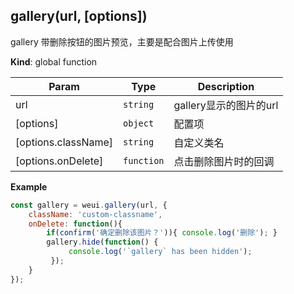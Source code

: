 <a name="gallery"></a>

## gallery(url, [options])
gallery 带删除按钮的图片预览，主要是配合图片上传使用

**Kind**: global function  

| Param | Type | Description |
| --- | --- | --- |
| url | <code>string</code> | gallery显示的图片的url |
| [options] | <code>object</code> | 配置项 |
| [options.className] | <code>string</code> | 自定义类名 |
| [options.onDelete] | <code>function</code> | 点击删除图片时的回调 |

**Example**  
```js
const gallery = weui.gallery(url, {
    className: 'custom-classname',
    onDelete: function(){
        if(confirm('确定删除该图片？')){ console.log('删除'); }
        gallery.hide(function() {
             console.log('`gallery` has been hidden');
         });
    }
});
```
